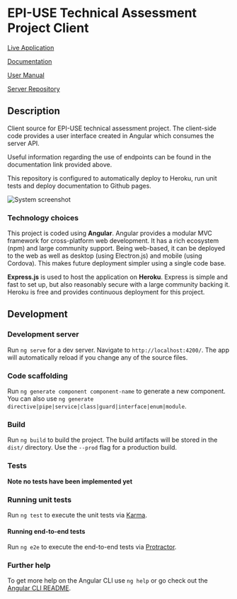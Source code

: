 # EPI-USE Technical Assessment Project Client

[Live Application](https://epi-use-assessment.herokuapp.com)

[Documentation](https://evansmatthew97.github.io/epi-use-assessment-client/)

[User Manual](user-manual.pdf)

[Server Repository](https://github.com/EvansMatthew97/epi-use-assessment-server)

## Description
Client source for EPI-USE technical assessment project. The client-side code provides a user interface created in Angular which consumes the server API.

Useful information regarding the use of endpoints can be found in the documentation link provided above.

This repository is configured to automatically deploy to Heroku, run unit tests and deploy documentation to Github pages.

![System screenshot](https://i.imgur.com/U3Eq3zu.png)

### Technology choices
This project is coded using **Angular**. Angular provides a modular MVC framework for cross-platform web development. It has a rich ecosystem (npm) and large community support. Being web-based, it can be deployed to the web as well as desktop (using Electron.js) and mobile (using Cordova). This makes future deployment simpler using a single code base.

**Express.js** is used to host the application on **Heroku**. Express is simple and fast to set up, but also reasonably secure with a large community backing it. Heroku is free and provides continuous deployment for this project.

## Development
### Development server

Run `ng serve` for a dev server. Navigate to `http://localhost:4200/`. The app will automatically reload if you change any of the source files.

### Code scaffolding

Run `ng generate component component-name` to generate a new component. You can also use `ng generate directive|pipe|service|class|guard|interface|enum|module`.

### Build

Run `ng build` to build the project. The build artifacts will be stored in the `dist/` directory. Use the `--prod` flag for a production build.

### Tests
**Note no tests have been implemented yet**
### Running unit tests

Run `ng test` to execute the unit tests via [Karma](https://karma-runner.github.io).

#### Running end-to-end tests

Run `ng e2e` to execute the end-to-end tests via [Protractor](http://www.protractortest.org/).

### Further help

To get more help on the Angular CLI use `ng help` or go check out the [Angular CLI README](https://github.com/angular/angular-cli/blob/master/README.md).
